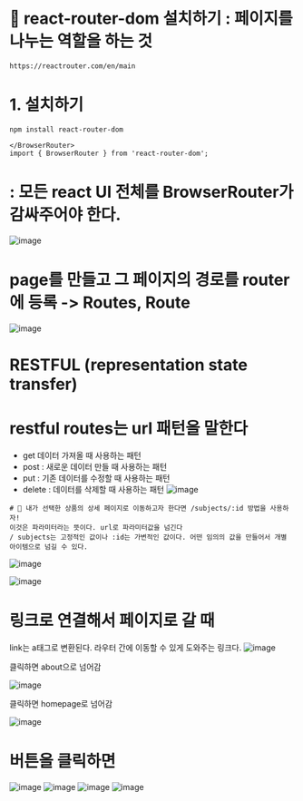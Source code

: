 # 💛 react-router-dom 설치하기 : 페이지를 나누는 역할을 하는 것
```
https://reactrouter.com/en/main
```

# 1. 설치하기
```
npm install react-router-dom
```

```
</BrowserRouter>
import { BrowserRouter } from 'react-router-dom';
```


# <BrowserRouter> : 모든 react UI 전체를 BrowserRouter가 감싸주어야 한다.
![image](https://github.com/aeiouzz/react/assets/145514483/ba70d5ca-3ada-4859-bc31-224dbdef0204)


# page를 만들고 그 페이지의 경로를 router에 등록 -> Routes, Route
![image](https://github.com/aeiouzz/react/assets/145514483/861c03c4-dddc-4b6d-9439-3918aadbd54e)

# RESTFUL (representation state transfer)
# restful routes는 url 패턴을 말한다
* get 데이터 가져올 때 사용하는 패턴
* post : 새로운 데이터 만들 때 사용하는 패턴
* put : 기존 데이터를 수정할 때 사용하는 패턴
* delete : 데이터를 삭제할 때 사용하는 패턴
![image](https://github.com/aeiouzz/react/assets/145514483/dcde39fb-1b41-48f4-bf03-58c718aca6d1)

  
```
# 🎀 내가 선택한 상품의 상세 페이지로 이동하고자 한다면 /subjects/:id 방법을 사용하자!
이것은 파라미터라는 뜻이다. url로 파라미터값을 넘긴다 
/ subjects는 고정적인 값이나 :id는 가변적인 값이다. 어떤 임의의 값을 만들어서 개별 아이템으로 넘길 수 있다.
```



![image](https://github.com/aeiouzz/react/assets/145514483/3b5287d4-fce9-4edc-87e2-5ee92331f30a)


![image](https://github.com/aeiouzz/react/assets/145514483/f4f2d9af-073f-4a9f-aacc-e87faf4057eb)



# 링크로 연결해서 페이지로 갈 때
link는 a태그로 변환된다. 라우터 간에 이동할 수 있게 도와주는 링크다.
![image](https://github.com/aeiouzz/react/assets/145514483/dd104309-7b99-45af-9c16-4f83ea0839b3)


클릭하면 about으로 넘어감


![image](https://github.com/aeiouzz/react/assets/145514483/4af9b704-9978-468f-b3d5-b79a24ce8896)


클릭하면 homepage로 넘어감


![image](https://github.com/aeiouzz/react/assets/145514483/520b72f6-8a60-45ee-8643-755bafc202f2)



# 버튼을 클릭하면
![image](https://github.com/aeiouzz/react/assets/145514483/50ca2415-8944-4db8-9b83-2c493405272b)
![image](https://github.com/aeiouzz/react/assets/145514483/c94bbc7b-451c-42f3-8c8f-449eebc0a940)
![image](https://github.com/aeiouzz/react/assets/145514483/43b13657-c30e-4f57-b93c-24d489b32b71)
![image](https://github.com/aeiouzz/react/assets/145514483/c13b0782-ebf6-4d7e-8ebb-99114dba8bec)

